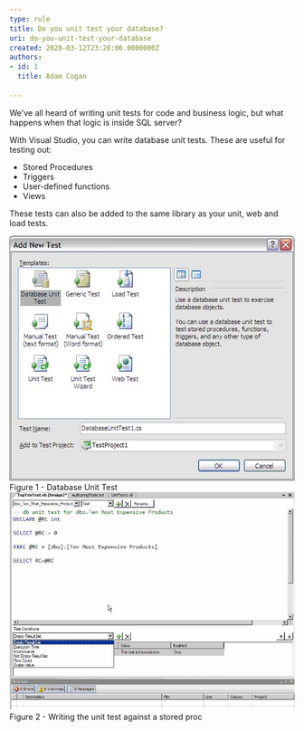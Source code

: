 ```yaml
---
type: rule
title: Do you unit test your database?
uri: do-you-unit-test-your-database
created: 2020-03-12T23:28:06.0000000Z
authors:
- id: 1
  title: Adam Cogan

---
```


We've all heard of writing unit tests for code and business logic, but what happens when that logic is inside SQL server?

With Visual Studio, you can write database unit tests. These are useful for testing out:

- Stored Procedures
- Triggers
- User-defined functions
- Views


These tests can also be added to the same library as your unit, web and load tests.

 
![](AddNewTest.jpg)Figure 1 - Database Unit Test
![](WriteUnitTest.jpg)Figure 2 - Writing the unit test against a stored proc
